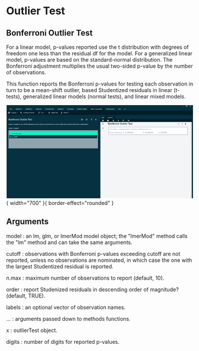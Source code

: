 # Outlier Test

## Bonferroni Outlier Test

For a linear model, p-values reported use the t distribution with degrees of freedom one less than the residual df for the model. For a generalized linear model, p-values are based on the standard-normal distribution. The Bonferroni adjustment multiplies the usual two-sided p-value by the number of observations. 

This function reports the Bonferroni p-values for testing each observation in turn to be a mean-shift outlier, based Studentized residuals in linear (t-tests), generalized linear models (normal tests), and linear mixed models.

![alt text](screenshots/image229.png){ width="700" }{ border-effect="rounded" }

## Arguments

model
: an lm, glm, or lmerMod model object; the "lmerMod" method calls the "lm" method and can take the same arguments.

cutoff
: observations with Bonferroni p-values exceeding cutoff are not reported, unless no observations are nominated, in which case the one with the largest Studentized residual is reported.

n.max
: maximum number of observations to report (default, 10).

order
: report Studenized residuals in descending order of magnitude? (default, TRUE).

labels
: an optional vector of observation names.

...
: arguments passed down to methods functions.

x
: outlierTest object.

digits
: number of digits for reported p-values.
